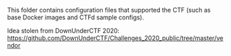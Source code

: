 This folder contains configuration files that supported the CTF (such as base Docker images and CTFd sample configs).

Idea stolen from DownUnderCTF 2020: https://github.com/DownUnderCTF/Challenges_2020_public/tree/master/vendor
